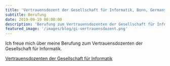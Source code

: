 ```yaml
---
title: 'Vertrauensdozent der Gesellschaft für Informatik, Bonn, Germany'
subtitle: Berufung
date: 2019-09-19 00:00:00
description: 'Berufung zum Vertrauensdozenten der Gesellschaft für Informatik'
featured_image: '/images/blog/gi-vertrauensdozent.png'
---
```


Ich freue mich über meine Berufung zum Vertrauensdozenten der Gesellschaft für Informatik.

[Vertrauensdozenten der Gesellschaft für Informatik](https://gi.de/netzwerk/hochschulen/vertrauensdozentinnen/)
